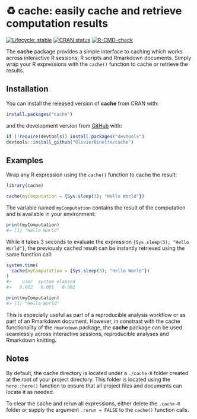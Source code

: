 <!-- README.md is generated from README.Rmd. Please edit that file -->



# :recycle: **cache**: easily cache and retrieve computation results

<!-- badges: start -->
[![Lifecycle: stable](https://lifecycle.r-lib.org/articles/figures/lifecycle-stable.svg)](https://lifecycle.r-lib.org/articles/stages.html#stable)
[![CRAN status](https://www.r-pkg.org/badges/version/cache)](https://CRAN.R-project.org/package=cache)
[![R-CMD-check](https://github.com/OlivierBinette/cache/workflows/R-CMD-check/badge.svg)](https://github.com/OlivierBinette/cache/actions)
<!-- badges: end -->

The **cache** package provides a simple interface to caching which works across interactive R sessions, R scripts and Rmarkdown documents. Simply wrap your R expressions with the `cache()` function to cache or retrieve the results.

## Installation

You can install the released version of **cache** from CRAN with:


```r
install.packages("cache")
```

and the development version from [GitHub](https://github.com/) with:


```r
if (!require(devtools)) install.packages("devtools")
devtools::install_github("OlivierBinette/cache")
```

## Examples

Wrap any R expression using the `cache()` function to cache the result:


```r
library(cache)

cache(myComputation = {Sys.sleep(3); "Hello World"})
```

The variable named `myComputation` contains the result of the computation and is available in your environment:


```r
print(myComputation)
#> [1] "Hello World"
```

While it takes 3 seconds to evaluate the expression `{Sys.sleep(3); "Hello World"}`, the previously cached result can be instantly retrieved using the same function call:


```r
system.time(
  cache(myComputation = {Sys.sleep(3); "Hello World"})
)
#>    user  system elapsed 
#>   0.002   0.001   0.002

print(myComputation)
#> [1] "Hello World"
```

This is especially useful as part of a reproducible analysis workflow or as part of an Rmarkdown document. However, in constrast with the cache functionality of the `rmarkdown` package, the **cache** package can be used seamlessly across interactive sessions, reproducible analyses and Rmarkdown knitting.

## Notes

By default, the cache directory is located under a `./cache-R` folder created at the root of your project directory. This folder is located using the `here::here()` function to ensure that all project files and documents can locate it as needed.

To clear the cache and rerun all expressions, either delete the `.cache-R` folder or supply the argument `.rerun = FALSE` to the `cache()` function calls.
